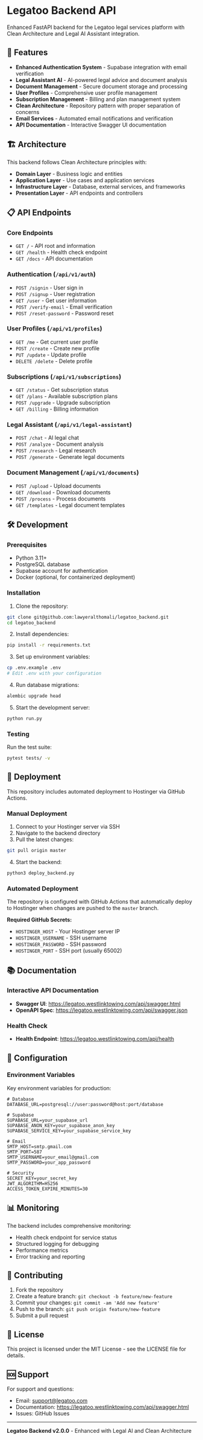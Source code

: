 # Legatoo Backend API

Enhanced FastAPI backend for the Legatoo legal services platform with Clean Architecture and Legal AI Assistant integration.

## 🚀 Features

- **Enhanced Authentication System** - Supabase integration with email verification
- **Legal Assistant AI** - AI-powered legal advice and document analysis
- **Document Management** - Secure document storage and processing
- **User Profiles** - Comprehensive user profile management
- **Subscription Management** - Billing and plan management system
- **Clean Architecture** - Repository pattern with proper separation of concerns
- **Email Services** - Automated email notifications and verification
- **API Documentation** - Interactive Swagger UI documentation

## 🏗️ Architecture

This backend follows Clean Architecture principles with:

- **Domain Layer** - Business logic and entities
- **Application Layer** - Use cases and application services
- **Infrastructure Layer** - Database, external services, and frameworks
- **Presentation Layer** - API endpoints and controllers

## 📋 API Endpoints

### Core Endpoints
- `GET /` - API root and information
- `GET /health` - Health check endpoint
- `GET /docs` - API documentation

### Authentication (`/api/v1/auth`)
- `POST /signin` - User sign in
- `POST /signup` - User registration
- `GET /user` - Get user information
- `POST /verify-email` - Email verification
- `POST /reset-password` - Password reset

### User Profiles (`/api/v1/profiles`)
- `GET /me` - Get current user profile
- `POST /create` - Create new profile
- `PUT /update` - Update profile
- `DELETE /delete` - Delete profile

### Subscriptions (`/api/v1/subscriptions`)
- `GET /status` - Get subscription status
- `GET /plans` - Available subscription plans
- `POST /upgrade` - Upgrade subscription
- `GET /billing` - Billing information

### Legal Assistant (`/api/v1/legal-assistant`)
- `POST /chat` - AI legal chat
- `POST /analyze` - Document analysis
- `POST /research` - Legal research
- `POST /generate` - Generate legal documents

### Document Management (`/api/v1/documents`)
- `POST /upload` - Upload documents
- `GET /download` - Download documents
- `POST /process` - Process documents
- `GET /templates` - Legal document templates

## 🛠️ Development

### Prerequisites
- Python 3.11+
- PostgreSQL database
- Supabase account for authentication
- Docker (optional, for containerized deployment)

### Installation

1. Clone the repository:
```bash
git clone git@github.com:lawyeralthomali/legatoo_backend.git
cd legatoo_backend
```

2. Install dependencies:
```bash
pip install -r requirements.txt
```

3. Set up environment variables:
```bash
cp .env.example .env
# Edit .env with your configuration
```

4. Run database migrations:
```bash
alembic upgrade head
```

5. Start the development server:
```bash
python run.py
```

### Testing

Run the test suite:
```bash
pytest tests/ -v
```

## 🚀 Deployment

This repository includes automated deployment to Hostinger via GitHub Actions.

### Manual Deployment

1. Connect to your Hostinger server via SSH
2. Navigate to the backend directory
3. Pull the latest changes:
```bash
git pull origin master
```
4. Start the backend:
```bash
python3 deploy_backend.py
```

### Automated Deployment

The repository is configured with GitHub Actions that automatically deploy to Hostinger when changes are pushed to the `master` branch.

**Required GitHub Secrets:**
- `HOSTINGER_HOST` - Your Hostinger server IP
- `HOSTINGER_USERNAME` - SSH username
- `HOSTINGER_PASSWORD` - SSH password
- `HOSTINGER_PORT` - SSH port (usually 65002)

## 📚 Documentation

### Interactive API Documentation
- **Swagger UI**: https://legatoo.westlinktowing.com/api/swagger.html
- **OpenAPI Spec**: https://legatoo.westlinktowing.com/api/swagger.json

### Health Check
- **Health Endpoint**: https://legatoo.westlinktowing.com/api/health

## 🔧 Configuration

### Environment Variables

Key environment variables for production:

```env
# Database
DATABASE_URL=postgresql://user:password@host:port/database

# Supabase
SUPABASE_URL=your_supabase_url
SUPABASE_ANON_KEY=your_supabase_anon_key
SUPABASE_SERVICE_KEY=your_supabase_service_key

# Email
SMTP_HOST=smtp.gmail.com
SMTP_PORT=587
SMTP_USERNAME=your_email@gmail.com
SMTP_PASSWORD=your_app_password

# Security
SECRET_KEY=your_secret_key
JWT_ALGORITHM=HS256
ACCESS_TOKEN_EXPIRE_MINUTES=30
```

## 📊 Monitoring

The backend includes comprehensive monitoring:

- Health check endpoint for service status
- Structured logging for debugging
- Performance metrics
- Error tracking and reporting

## 🤝 Contributing

1. Fork the repository
2. Create a feature branch: `git checkout -b feature/new-feature`
3. Commit your changes: `git commit -am 'Add new feature'`
4. Push to the branch: `git push origin feature/new-feature`
5. Submit a pull request

## 📄 License

This project is licensed under the MIT License - see the LICENSE file for details.

## 🆘 Support

For support and questions:
- Email: support@legatoo.com
- Documentation: https://legatoo.westlinktowing.com/api/swagger.html
- Issues: GitHub Issues

---

**Legatoo Backend v2.0.0** - Enhanced with Legal AI and Clean Architecture
